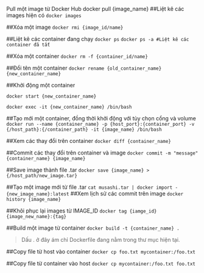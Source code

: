 Pull một image từ Docker Hub
docker pull {image_name}
##Liệt kê các images hiện có
`docker images`

##Xóa một image
`docker rmi {image_id/name}`

##Liệt kê các container đang chạy
`docker ps`
`docker ps -a #Liệt kê các container đã tắt`

##Xóa một container
`docker rm -f {container_id/name}`

##Đổi tên một container
`docker rename {old_container_name} {new_container_name}`

##Khởi động một container

`docker start {new_container_name}`

`docker exec -it {new_container_name} /bin/bash`

##Tạo mới một container, đồng thời khởi động với tùy chọn cổng và volume
`docker run --name {container_name} -p {host_port}:{container_port} -v {/host_path}:{/container_path} -it {image_name} /bin/bash`

##Xem các thay đổi trên container
`docker diff {container_name}`

##Commit các thay đổi trên container và image
`docker commit -m "message" {container_name} {image_name}`

##Save image thành file .tar
`docker save {image_name} > {/host_path/new_image.tar}`

##Tạo một image mới từ file .tar
`cat musashi.tar | docker import - {new_image_name}:latest`
##Xem lịch sử các commit trên image
`docker history {image_name}`

##Khôi phục lại images từ IMAGE_ID
`docker tag {iamge_id} {image_new_name}:{tag}`

##Build một image từ container
`docker build -t {container_name} .`
>Dấu . ở đây ám chỉ Dockerfile đang nằm trong thư mục hiện tại.

##Copy file từ host vào container
`docker cp foo.txt mycontainer:/foo.txt`

##Copy file từ container vào host
`docker cp mycontainer:/foo.txt foo.txt`
